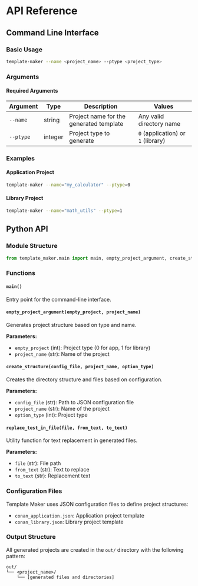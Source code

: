# API Reference

## Command Line Interface

### Basic Usage

```bash
template-maker --name <project_name> --ptype <project_type>
```

### Arguments

#### Required Arguments

| Argument | Type | Description | Values |
|----------|------|-------------|--------|
| `--name` | string | Project name for the generated template | Any valid directory name |
| `--ptype` | integer | Project type to generate | `0` (application) or `1` (library) |

### Examples

#### Application Project
```bash
template-maker --name="my_calculator" --ptype=0
```

#### Library Project
```bash
template-maker --name="math_utils" --ptype=1
```

## Python API

### Module Structure

```python
from template_maker.main import main, empty_project_argument, create_structure
```

### Functions

#### `main()`
Entry point for the command-line interface.

#### `empty_project_argument(empty_project, project_name)`
Generates project structure based on type and name.

**Parameters:**
- `empty_project` (int): Project type (0 for app, 1 for library)
- `project_name` (str): Name of the project

#### `create_structure(config_file, project_name, option_type)`
Creates the directory structure and files based on configuration.

**Parameters:**
- `config_file` (str): Path to JSON configuration file
- `project_name` (str): Name of the project
- `option_type` (int): Project type

#### `replace_test_in_file(file, from_text, to_text)`
Utility function for text replacement in generated files.

**Parameters:**
- `file` (str): File path
- `from_text` (str): Text to replace
- `to_text` (str): Replacement text

### Configuration Files

Template Maker uses JSON configuration files to define project structures:

- `conan_application.json`: Application project template
- `conan_library.json`: Library project template

### Output Structure

All generated projects are created in the `out/` directory with the following pattern:
```
out/
└── <project_name>/
    └── [generated files and directories]
```